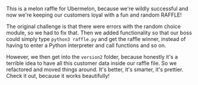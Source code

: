 This is a melon raffle for Ubermelon, because we're wildly successful and now we're keeping our customers loyal with a fun and random RAFFLE!

The original challenge is that there were errors with the random choice module, so we had to fix that. Then we added functionality so that our boss could simply type `python3 raffle.py` and get the raffle winner, instead of having to enter a Python interpreter and call functions and so on.

However, we then get into the `version2` folder, because honestly it's a terrible idea to have all this customer data inside our raffle file. So we refactored and moved things around. It's better, it's smarter, it's prettier. Check it out, because it works beautifully!
